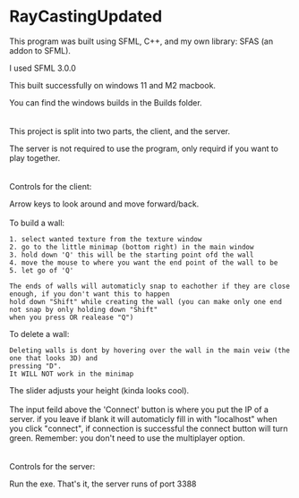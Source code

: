 # RayCastingUpdated

This program was built using SFML, C++, and my own library: SFAS (an addon to SFML).

I used SFML 3.0.0

This built successfully on windows 11 and M2 macbook.

You can find the windows builds in the Builds folder.
<br/>
<br/>
<br/>
This project is split into two parts, the client, and the server.

The server is not required to use the program, only requird if you want to play together.
<br/>
<br/>
<br/>
Controls for the client:

  Arrow keys to look around and move forward/back.
  <br/>
  <br/>
  To build a wall:
  
    1. select wanted texture from the texture window
    2. go to the little minimap (bottom right) in the main window 
    3. hold down 'Q' this will be the starting point ofd the wall
    4. move the mouse to where you want the end point of the wall to be
    5. let go of 'Q'
    
    The ends of walls will automaticly snap to eachother if they are close enough, if you don't want this to happen
    hold down "Shift" while creating the wall (you can make only one end not snap by only holding down "Shift"
    when you press OR realease "Q")
  To delete a wall:
  
    Deleting walls is dont by hovering over the wall in the main veiw (the one that looks 3D) and 
    pressing "D". 
    It WILL NOT work in the minimap
    
  The slider adjusts your height (kinda looks cool).
  <br/>
  <br/>
  The input feild above the 'Connect' button is where you put the IP of a server.
  if you leave if blank it will automaticly fill in with "localhost" when you click "connect", if connection is
  successful the connect button will turn green.
  Remember: you don't need to use the multiplayer option.
  <br/>
  <br/>
  <br/>
Controls for the server:
  
  Run the exe.
  That's it, the server runs of port 3388
 
